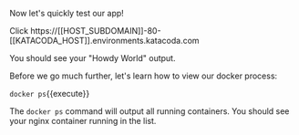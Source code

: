 Now let's quickly test our app!  

Click https://[[HOST_SUBDOMAIN]]-80-[[KATACODA_HOST]].environments.katacoda.com


You should see your "Howdy World" output.

Before we go much further, let's learn how to view our docker process:

`docker ps`{{execute}}

The `docker ps` command will output all running containers. You should see your nginx container running in the list.



